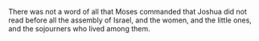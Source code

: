 There was not a word of all that Moses commanded that Joshua did not read before all the assembly of Israel, and the women, and the little ones, and the sojourners who lived among them.
